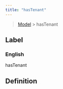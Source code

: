 ```yaml
---
title: "hasTenant"
---
```


> [Model](../../) > hasTenant

## Label

### English
hasTenant


## Definition



    
